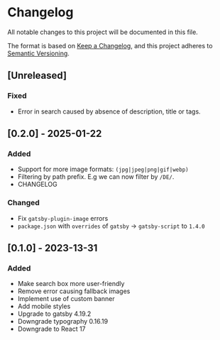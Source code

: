 # Changelog

All notable changes to this project will be documented in this file.

The format is based on [Keep a Changelog](https://keepachangelog.com/en/1.1.0/),
and this project adheres to [Semantic Versioning](https://semver.org/spec/v2.0.0.html).

## [Unreleased]

### Fixed

- Error in search caused by absence of description, title or tags.

## [0.2.0] - 2025-01-22

### Added

- Support for more image formats: `(jpg|jpeg|png|gif|webp)`
- Filtering by path prefix. E.g we can now filter by `/DE/`.
- CHANGELOG

### Changed

- Fix `gatsby-plugin-image` errors
- `package.json` with `overrides` of `gatsby` -> `gatsby-script` to `1.4.0`

## [0.1.0] - 2023-13-31

### Added

- Make search box more user-friendly
- Remove error causing fallback images
- Implement use of custom banner
- Add mobile styles
- Upgrade to gatsby 4.19.2
- Downgrade typography 0.16.19
- Downgrade to React 17